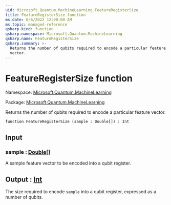 ```yaml
---
uid: Microsoft.Quantum.MachineLearning.FeatureRegisterSize
title: FeatureRegisterSize function
ms.date: 6/6/2022 12:00:00 AM
ms.topic: managed-reference
qsharp.kind: function
qsharp.namespace: Microsoft.Quantum.MachineLearning
qsharp.name: FeatureRegisterSize
qsharp.summary: >-
  Returns the number of qubits required to encode a particular feature
  vector.
---
```


# FeatureRegisterSize function

Namespace: [Microsoft.Quantum.MachineLearning](xref:Microsoft.Quantum.MachineLearning)

Package: [Microsoft.Quantum.MachineLearning](https://nuget.org/packages/Microsoft.Quantum.MachineLearning)


Returns the number of qubits required to encode a particular featurevector.

```qsharp
function FeatureRegisterSize (sample : Double[]) : Int
```


## Input

### sample : [Double](xref:microsoft.quantum.qsharp.valueliterals#double-literals)[]

A sample feature vector to be encoded into a qubit register.



## Output : [Int](xref:microsoft.quantum.qsharp.valueliterals#int-literals)

The size required to encode `sample` into a qubit register, expressedas a number of qubits.